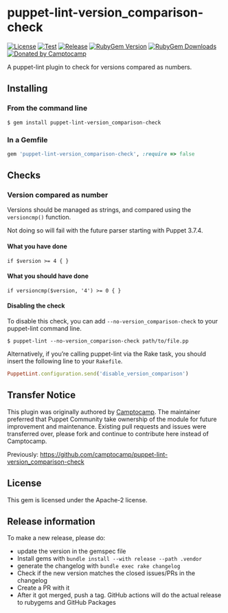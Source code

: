 puppet-lint-version_comparison-check
====================================

[![License](https://img.shields.io/github/license/voxpupuli/puppet-lint-version_comparison-check.svg)](https://github.com/voxpupuli/puppet-lint-version_comparison-check/blob/master/LICENSE)
[![Test](https://github.com/voxpupuli/puppet-lint-version_comparison-check/actions/workflows/test.yml/badge.svg)](https://github.com/voxpupuli/puppet-lint-version_comparison-check/actions/workflows/test.yml)
[![Release](https://github.com/voxpupuli/puppet-lint-version_comparison-check/actions/workflows/release.yml/badge.svg)](https://github.com/voxpupuli/puppet-lint-version_comparison-check/actions/workflows/release.yml)
[![RubyGem Version](https://img.shields.io/gem/v/puppet-lint-version_comparison-check.svg)](https://rubygems.org/gems/puppet-lint-version_comparison-check)
[![RubyGem Downloads](https://img.shields.io/gem/dt/puppet-lint-version_comparison-check.svg)](https://rubygems.org/gems/puppet-lint-version_comparison-check)
[![Donated by Camptocamp](https://img.shields.io/badge/donated%20by-camptocamp-fb7047.svg)](#transfer-notice)

A puppet-lint plugin to check for versions compared as numbers.

## Installing

### From the command line

```shell
$ gem install puppet-lint-version_comparison-check
```

### In a Gemfile

```ruby
gem 'puppet-lint-version_comparison-check', :require => false
```

## Checks

### Version compared as number

Versions should be managed as strings, and compared using the `versioncmp()` function.

Not doing so will fail with the future parser starting with Puppet 3.7.4.

#### What you have done

```puppet
if $version >= 4 { }
```

#### What you should have done

```puppet
if versioncmp($version, '4') >= 0 { }
```

#### Disabling the check

To disable this check, you can add `--no-version_comparison-check` to your puppet-lint command line.

```shell
$ puppet-lint --no-version_comparison-check path/to/file.pp
```

Alternatively, if you’re calling puppet-lint via the Rake task, you should insert the following line to your `Rakefile`.

```ruby
PuppetLint.configuration.send('disable_version_comparison')
```

## Transfer Notice

This plugin was originally authored by [Camptocamp](http://www.camptocamp.com).
The maintainer preferred that Puppet Community take ownership of the module for future improvement and maintenance.
Existing pull requests and issues were transferred over, please fork and continue to contribute here instead of Camptocamp.

Previously: https://github.com/camptocamp/puppet-lint-version_comparison-check

## License

This gem is licensed under the Apache-2 license.

## Release information

To make a new release, please do:
* update the version in the gemspec file
* Install gems with `bundle install --with release --path .vendor`
* generate the changelog with `bundle exec rake changelog`
* Check if the new version matches the closed issues/PRs in the changelog
* Create a PR with it
* After it got merged, push a tag. GitHub actions will do the actual release to rubygems and GitHub Packages
